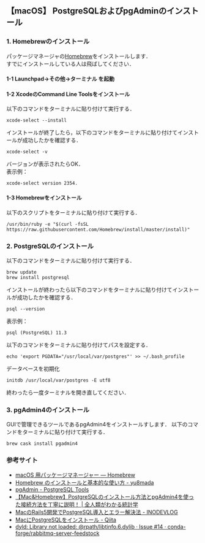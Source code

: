 ## 【macOS】 PostgreSQLおよびpgAdminのインストール
### 1. Homebrewのインストール
パッケージマネージャの[Homebrew](https://brew.sh/index_ja)をインストールします．  
すでにインストールしている人は飛ばしてください．  
#### 1-1 Launchpad->その他->ターミナル を起動
#### 1-2 XcodeのCommand Line Toolsをインストール
以下のコマンドをターミナルに貼り付けて実行する．
```
xcode-select --install
```
インストールが終了したら，以下のコマンドをターミナルに貼り付けてインストールが成功したかを確認する．
```
xcode-select -v
```
バージョンが表示されたらOK．  
表示例：  
```
xcode-select version 2354.
```

#### 1-3 Homebrewをインストール
以下のスクリプトをターミナルに貼り付けて実行する．
```
/usr/bin/ruby -e "$(curl -fsSL https://raw.githubusercontent.com/Homebrew/install/master/install)"
```
### 2. PostgreSQLのインストール
以下のコマンドをターミナルに貼り付けて実行する．
```
brew update
brew install postgresql
```
インストールが終わったら以下のコマンドをターミナルに貼り付けてインストールが成功したかを確認する．
```
psql --version
```
表示例：
```
psql (PostgreSQL) 11.3
```
以下のコマンドをターミナルに貼り付けてパスを設定する．  
```
echo 'export PGDATA="/usr/local/var/postgres"' >> ~/.bash_profile
```
データベースを初期化  
```
initdb /usr/local/var/postgres -E utf8
```  
終わったら一度ターミナルを開き直してください．  
  
### 3. pgAdmin4のインストール
GUIで管理できるツールであるpgAdmin4をインストールすします．
以下のコマンドをターミナルに貼り付けて実行する．
```
brew cask install pgadmin4
```

### 参考サイト
* [macOS 用パッケージマネージャー — Homebrew](https://brew.sh/index_ja)
* [Homebrew のインストールと基本的な使い方 - yu8mada](https://yu8mada.com/2018/04/12/homebrew-s-installation-and-basic-usage/#article-title)
* [pgAdmin - PostgreSQL Tools](https://www.pgadmin.org/)
* [【Mac&Homebrew】PostgreSQLのインストール方法とpgAdmin4を使った接続方法を丁寧に説明！ | 全人類がわかる統計学](https://to-kei.net/db/postgre-mac-install/)
* [MacのRails5開発でPostgreSQL導入とエラー解決法 - INODEVLOG](https://www.inodev.jp/entry/mac-rails-postgresql)
* [MacにPostgreSQLをインストール - Qiita](https://qiita.com/_daisuke/items/13996621cf51f835494b)
* [dyld: Library not loaded: @rpath/libtinfo.6.dylib · Issue #14 · conda-forge/rabbitmq-server-feedstock](https://github.com/conda-forge/rabbitmq-server-feedstock/issues/14)
